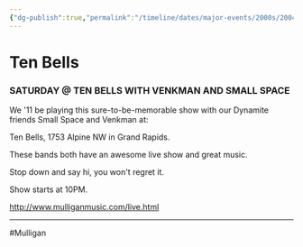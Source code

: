 ```yaml
---
{"dg-publish":true,"permalink":"/timeline/dates/major-events/2000s/2004-12-18-100000/","dgHomeLink":true,"dgPassFrontmatter":false}
---
```



# Ten Bells

### SATURDAY @ TEN BELLS WITH VENKMAN AND SMALL SPACE

We '11 be playing this sure-to-be-memorable show with our Dynamite friends Small Space and Venkman at:

Ten Bells, 1753 Alpine NW in Grand Rapids. 

These bands both have an awesome live show and great music.

Stop down and say hi, you won't regret it. 

Show starts at 10PM.

http://www.mulliganmusic.com/live.html

---

#Mulligan 
